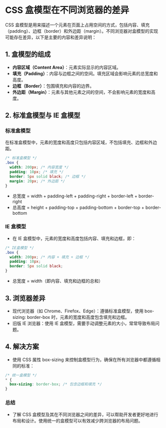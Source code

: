 # CSS 盒模型在不同浏览器的差异

CSS 盒模型是用来描述一个元素在页面上占用空间的方式，包括内容、填充（padding）、边框（border）和外边距（margin）。不同浏览器对盒模型的实现可能存在差异，以下是主要的内容和差异说明：

## 1. 盒模型的组成

- **内容区域（Content Area）**：元素实际显示的内容区域。
- **填充（Padding）**：内容与边框之间的空间。填充区域会影响元素的总宽度和高度。
- **边框（Border）**：包围填充和内容的边界。
- **外边距（Margin）**：元素与其他元素之间的空间，不会影响元素的宽度和高度。

## 2. 标准盒模型与 IE 盒模型

### 标准盒模型

在标准盒模型中，元素的宽度和高度只包括内容区域，不包括填充、边框和外边距。

```css
/* 标准盒模型 */
.box {
  width: 200px; /* 内容宽度 */
  padding: 10px; /* 填充 */
  border: 5px solid black; /* 边框 */
  margin: 20px; /* 外边距 */
}
```

- 总宽度 = width + padding-left + padding-right + border-left + border-right
- 总高度 = height + padding-top + padding-bottom + border-top + border-bottom

### IE 盒模型

- 在 IE 盒模型中，元素的宽度和高度包括内容、填充和边框，即：

```css
/* IE盒模型 */
.box {
  width: 200px; /* 内容 + 填充 + 边框 */
  padding: 10px;
  border: 5px solid black;
}
```

- 总宽度 = width（即内容、填充和边框的总和）

## 3. 浏览器差异

- 现代浏览器（如 Chrome、Firefox、Edge）：遵循标准盒模型，使用 box-sizing: border-box 时，元素的宽度和高度包含填充和边框。
- 旧版 IE 浏览器：使用 IE 盒模型，需要手动调整元素的大小，常常导致布局问题。

## 4. 解决方案

- 使用 CSS 属性 box-sizing 来控制盒模型行为，确保在所有浏览器中都遵循相同的标准：

```css
/* 统一盒模型 */
* {
  box-sizing: border-box; /* 包含边框和填充 */
}
```

### 总结

- 了解 CSS 盒模型及其在不同浏览器之间的差异，可以帮助开发者更好地进行布局和设计。使用统一的盒模型可以有效减少跨浏览器的布局问题。
